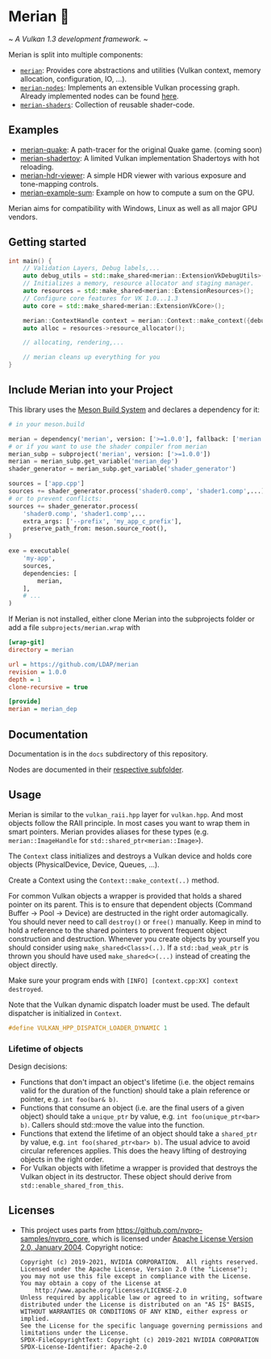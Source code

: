 # Merian 🎨

~ _A *Vulkan 1.3* development framework._ ~


Merian is split into multiple components:

 - [`merian`](https://github.com/LDAP/merian/tree/main/include/merian): Provides core abstractions and utilities (Vulkan context, memory allocation, configuration, IO, ...).
 - [`merian-nodes`](https://github.com/LDAP/merian/tree/main/include/merian-nodes): Implements an extensible Vulkan processing graph. Already implemented nodes can be found [here](https://github.com/LDAP/merian/tree/main/include/merian-nodes/nodes).
 - [`merian-shaders`](https://github.com/LDAP/merian/tree/main/include/merian-shaders): Collection of reusable shader-code.

## Examples

- [merian-quake](https://github.com/LDAP/merian-quake-rt): A path-tracer for the original Quake game. (coming soon)
- [merian-shadertoy](https://github.com/LDAP/merian-shadertoy): A limited Vulkan implementation Shadertoys with hot reloading.
- [merian-hdr-viewer](https://github.com/LDAP/merian-hdr-viewer): A simple HDR viewer with various exposure and tone-mapping controls.
- [merian-example-sum](https://github.com/LDAP/merian-example-sum): Example on how to compute a sum on the GPU.

Merian aims for compatibility with Windows, Linux as well as all major GPU vendors.

## Getting started

```c++
int main() {
    // Validation Layers, Debug labels,...
    auto debug_utils = std::make_shared<merian::ExtensionVkDebugUtils>(false);
    // Initializes a memory, resource allocator and staging manager.
    auto resources = std::make_shared<merian::ExtensionResources>();
    // Configure core features for VK 1.0...1.3
    auto core = std::make_shared<merian::ExtensionVkCore>();

    merian::ContextHandle context = merian::Context::make_context({debug_utils, resources, core}, "merian");
    auto alloc = resources->resource_allocator();

    // allocating, rendering,...

    // merian cleans up everything for you
}    
```

## Include Merian into your Project

This library uses the [Meson Build System](https://mesonbuild.com/) and declares a dependency for it:

``` py
# in your meson.build

merian = dependency('merian', version: ['>=1.0.0'], fallback: ['merian', 'merian_dep'])
# or if you want to use the shader compiler from merian
merian_subp = subproject('merian', version: ['>=1.0.0'])
merian = merian_subp.get_variable('merian_dep')
shader_generator = merian_subp.get_variable('shader_generator')

sources = ['app.cpp']
sources += shader_generator.process('shader0.comp', 'shader1.comp',...)
# or to prevent conflicts:
sources += shader_generator.process(
    'shader0.comp', 'shader1.comp',...
    extra_args: ['--prefix', 'my_app_c_prefix'],
    preserve_path_from: meson.source_root(),
)

exe = executable(
    'my-app',
    sources,
    dependencies: [
        merian,
    ],
    # ...
)


```

If Merian is not installed, either clone Merian into the subprojects folder or add a file `subprojects/merian.wrap` with

```ini
[wrap-git]
directory = merian

url = https://github.com/LDAP/merian
revision = 1.0.0
depth = 1
clone-recursive = true

[provide]
merian = merian_dep
```

## Documentation

Documentation is in the `docs` subdirectory of this repository.

Nodes are documented in their [respective subfolder](https://github.com/LDAP/merian/tree/main/include/merian-nodes/nodes).

## Usage

Merian is similar to the `vulkan_raii.hpp` layer for `vulkan.hpp`. And most objects follow the RAII principle. In most cases you want to wrap them in smart pointers.
Merian provides aliases for these types (e.g. `merian::ImageHandle` for `std::shared_ptr<merian::Image>`).

The `Context` class initializes and destroys a Vulkan device and holds core objects (PhysicalDevice, Device, Queues, ...).

Create a Context using the `Context::make_context(..)` method.

For common Vulkan objects a wrapper is provided that holds a shared pointer on its parent.
This is to ensure that dependent objects (Command Buffer → Pool → Device) are destructed in the right order automagically.
You should never need to call `destroy()` or `free()` manually.
Keep in mind to hold a reference to the shared pointers to prevent frequent object construction and destruction.
Whenever you create objects by yourself you should consider using `make_shared<Class>(..)`.
If a `std::bad_weak_ptr` is thrown you should have used `make_shared<>(...)` instead of creating the object directly.

Make sure your program ends with `[INFO] [context.cpp:XX] context destroyed`.

Note that the Vulkan dynamic dispatch loader must be used. The default dispatcher is initialized in `Context`.

```c++
#define VULKAN_HPP_DISPATCH_LOADER_DYNAMIC 1
```

### Lifetime of objects

Design decisions:

- Functions that don't impact an object's lifetime (i.e. the object remains valid for the duration of the function) should take a plain reference or pointer, e.g. `int foo(bar& b)`.
- Functions that consume an object (i.e. are the final users of a given object) should take a `unique_ptr` by value, e.g. `int foo(unique_ptr<bar> b)`. Callers should std::move the value into the function.
- Functions that extend the lifetime of an object should take a `shared_ptr` by value, e.g. `int foo(shared_ptr<bar> b)`. The usual advice to avoid circular references applies. This does the heavy lifting of destroying objects in the right order.
- For Vulkan objects with lifetime a wrapper is provided that destroys the Vulkan object in its destructor.
  These object should derive from `std::enable_shared_from_this`.


## Licenses

- This project uses parts from https://github.com/nvpro-samples/nvpro_core, which is licensed under [Apache License Version 2.0, January 2004](https://github.com/nvpro-samples/nvpro_core/blob/master/LICENSE). Copyright notice:
    ```
    Copyright (c) 2019-2021, NVIDIA CORPORATION.  All rights reserved.
    Licensed under the Apache License, Version 2.0 (the "License");
    you may not use this file except in compliance with the License.
    You may obtain a copy of the License at
        http://www.apache.org/licenses/LICENSE-2.0
    Unless required by applicable law or agreed to in writing, software
    distributed under the License is distributed on an "AS IS" BASIS,
    WITHOUT WARRANTIES OR CONDITIONS OF ANY KIND, either express or implied.
    See the License for the specific language governing permissions and
    limitations under the License.
    SPDX-FileCopyrightText: Copyright (c) 2019-2021 NVIDIA CORPORATION
    SPDX-License-Identifier: Apache-2.0
    ```
